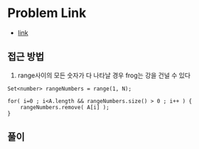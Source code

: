 # Problem Link
- [link](https://app.codility.com/programmers/lessons/4-counting_elements/frog_river_one/)

## 접근 방법
1. range사이의 모든 숫자가 다 나타날 경우 frog는 강을 건널 수 있다
```sudo
Set<number> rangeNumbers = range(1, N);

for( i=0 ; i<A.length && rangeNumbers.size() > 0 ; i++ ) {
	rangeNumbers.remove( A[i] );
} 
```

## 풀이
```java

```